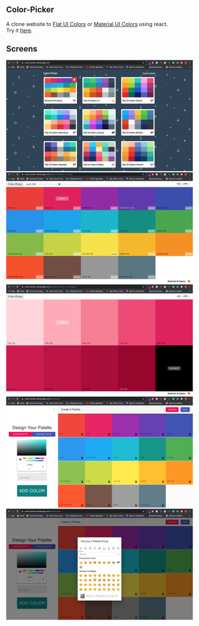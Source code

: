 ## Color-Picker
A clone website to [Flat UI Colors](https://flatuicolors.com/) or [Material UI Colors](http://materialuicolors.co/?utm_source=launchers) using react.<br>
Try it [here](https://colors-picker.herokuapp.com/).
## Screens
![Palette List](screens/PaletteList.png)
![Palette](screens/Palette.png)
![Single Color Palette](screens/SingleColorPalette.png)
![New Palette Form](screens/NewPaletteForm.png)
![New Palette Form Emoji](screens/NewPaletteFormEmoji.png)
